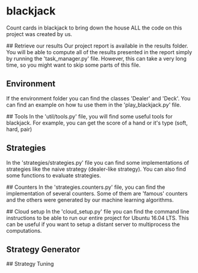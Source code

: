 # blackjack
Count cards in blackjack to bring down the house
ALL the code on this project was created by us.

## Retrieve our results
Our project report is available in the results folder. You will be able to compute all of the results presented in the report simply by running the 'task_manager.py' file. However, this can take a very long time, so you might want to skip some parts of this file.

## Environment
If the environment folder you can find the classes 'Dealer' and 'Deck'. You can find an example on how tu use them in the 'play_blackjack.py' file.

## Tools
In the 'util/tools.py' file, you will find some useful tools for blackjack. For example, you can get the score of a hand or it's type (soft, hard, pair)

## Strategies
In the 'strategies/strategies.py' file you can find some implementations of strategies like the naive strategy (dealer-like strategy). You can also find some functions to evaluate strategies.

## Counters
In the 'strategies.counters.py' file, you can find the implementation of several counters. Some of them are 'famous' counters and the others were generated by our machine learning algorithms.

## Cloud setup
In the 'cloud_setup.py' file you can find the command line instructions to be able to run our entire project for Ubuntu 16.04 LTS. This can be useful if you want to setup a distant server to multiprocess the computations.

## Strategy Generator


## Strategy Tuning
